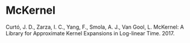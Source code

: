 # McKernel

Curtó, J. D., Zarza, I. C., Yang, F., Smola, A. J., Van Gool, L. McKernel: A Library for Approximate Kernel Expansions in Log-linear Time. 2017.
